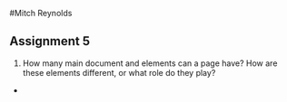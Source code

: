#Mitch Reynolds
## Assignment 5
1. How many main document <head> and <body> elements can a page have? How are these elements different, or what role do they play?
-
